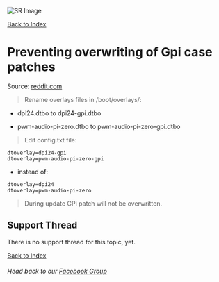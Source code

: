 ![SR Image](https://sinisterspatula.github.io/SuperRetropieGuides/images/SRimage-short.jpg)

[Back to Index](https://sinisterspatula.github.io/SuperRetropieGuides/)

# Preventing overwriting of Gpi case patches

Source: [reddit.com](https://www.reddit.com/r/retroflag_gpi/comments/cemchi/how_to_guard_the_patch_from_being_overwritten/)

 > Rename overlays files in /boot/overlays/:

* dpi24.dtbo to dpi24-gpi.dtbo

* pwm-audio-pi-zero.dtbo to pwm-audio-pi-zero-gpi.dtbo

 > Edit config.txt file:

```
dtoverlay=dpi24-gpi
dtoverlay=pwm-audio-pi-zero-gpi
```

* instead of:

```
dtoverlay=dpi24
dtoverlay=pwm-audio-pi-zero
```


 > During update GPi patch will not be overwritten.


## Support Thread
There is no support thread for this topic, yet.

[Back to Index](https://sinisterspatula.github.io/SuperRetropieGuides/)

###### Head back to our [Facebook Group](https://www.facebook.com/groups/SuperRetroPie/)
